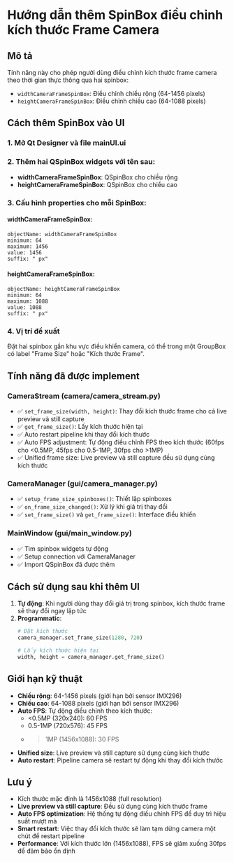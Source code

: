 # Hướng dẫn thêm SpinBox điều chỉnh kích thước Frame Camera

## Mô tả
Tính năng này cho phép người dùng điều chỉnh kích thước frame camera theo thời gian thực thông qua hai spinbox:
- `widthCameraFrameSpinBox`: Điều chỉnh chiều rộng (64-1456 pixels)
- `heightCameraFrameSpinBox`: Điều chỉnh chiều cao (64-1088 pixels)

## Cách thêm SpinBox vào UI

### 1. Mở Qt Designer và file mainUI.ui

### 2. Thêm hai QSpinBox widgets với tên sau:
- **widthCameraFrameSpinBox**: QSpinBox cho chiều rộng
- **heightCameraFrameSpinBox**: QSpinBox cho chiều cao

### 3. Cấu hình properties cho mỗi SpinBox:

#### widthCameraFrameSpinBox:
```
objectName: widthCameraFrameSpinBox
minimum: 64
maximum: 1456
value: 1456
suffix: " px"
```

#### heightCameraFrameSpinBox:
```
objectName: heightCameraFrameSpinBox
minimum: 64
maximum: 1088
value: 1088
suffix: " px"
```

### 4. Vị trí đề xuất
Đặt hai spinbox gần khu vực điều khiển camera, có thể trong một GroupBox có label "Frame Size" hoặc "Kích thước Frame".

## Tính năng đã được implement

### CameraStream (camera/camera_stream.py)
- ✅ `set_frame_size(width, height)`: Thay đổi kích thước frame cho cả live preview và still capture
- ✅ `get_frame_size()`: Lấy kích thước hiện tại
- ✅ Auto restart pipeline khi thay đổi kích thước
- ✅ Auto FPS adjustment: Tự động điều chỉnh FPS theo kích thước (60fps cho <0.5MP, 45fps cho 0.5-1MP, 30fps cho >1MP)
- ✅ Unified frame size: Live preview và still capture đều sử dụng cùng kích thước

### CameraManager (gui/camera_manager.py)
- ✅ `setup_frame_size_spinboxes()`: Thiết lập spinboxes
- ✅ `on_frame_size_changed()`: Xử lý khi giá trị thay đổi
- ✅ `set_frame_size()` và `get_frame_size()`: Interface điều khiển

### MainWindow (gui/main_window.py)
- ✅ Tìm spinbox widgets tự động
- ✅ Setup connection với CameraManager
- ✅ Import QSpinBox đã được thêm

## Cách sử dụng sau khi thêm UI

1. **Tự động**: Khi người dùng thay đổi giá trị trong spinbox, kích thước frame sẽ thay đổi ngay lập tức
2. **Programmatic**: 
   ```python
   # Đặt kích thước
   camera_manager.set_frame_size(1280, 720)
   
   # Lấy kích thước hiện tại
   width, height = camera_manager.get_frame_size()
   ```

## Giới hạn kỹ thuật
- **Chiều rộng**: 64-1456 pixels (giới hạn bởi sensor IMX296)
- **Chiều cao**: 64-1088 pixels (giới hạn bởi sensor IMX296)
- **Auto FPS**: Tự động điều chỉnh theo kích thước:
  - <0.5MP (320x240): 60 FPS
  - 0.5-1MP (720x576): 45 FPS  
  - >1MP (1456x1088): 30 FPS
- **Unified size**: Live preview và still capture sử dụng cùng kích thước
- **Auto restart**: Pipeline camera sẽ restart tự động khi thay đổi kích thước

## Lưu ý
- Kích thước mặc định là 1456x1088 (full resolution)
- **Live preview và still capture**: Đều sử dụng cùng kích thước frame
- **Auto FPS optimization**: Hệ thống tự động điều chỉnh FPS để duy trì hiệu suất mượt mà
- **Smart restart**: Việc thay đổi kích thước sẽ làm tạm dừng camera một chút để restart pipeline
- **Performance**: Với kích thước lớn (1456x1088), FPS sẽ giảm xuống 30fps để đảm bảo ổn định
